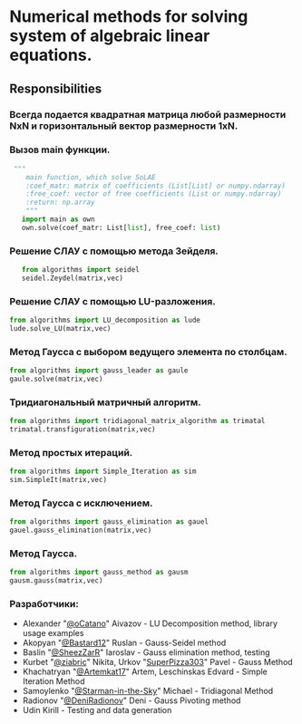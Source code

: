 # Numerical methods for solving system of algebraic linear equations.
## Responsibilities

### Всегда подается квадратная матрица любой размерности NxN и горизонтальный вектор размерности 1xN.

### Вызов main функции.
```python 
 """
    main function, which solve SoLAE
    :coef_matr: matrix of coefficients (List[List] or numpy.ndarray)
    :free_coef: vector of free coefficients (List or numpy.ndarray)
    :return: np.array
    """
   import main as own
   own.solve(coef_matr: List[list], free_coef: list)
   ```
### Решение СЛАУ с помощью метода Зейделя.
```python 
   from algorithms import seidel 
   seidel.Zeydel(matrix,vec) 
   ```

### Решение СЛАУ с помощью LU-разложения.
```python 
from algorithms import LU_decomposition as lude
lude.solve_LU(matrix,vec) 
```

### Метод Гаусса с выбором ведущего элемента по столбцам.
```python 
from algorithms import gauss_leader as gaule
gaule.solve(matrix,vec) 
```

### Тридиагональный матричный алгоритм.
```python 
from algorithms import tridiagonal_matrix_algorithm as trimatal
trimatal.transfiguration(matrix,vec) 
```
### Метод простых итераций.
```python 
from algorithms import Simple_Iteration as sim
sim.SimpleIt(matrix,vec) 
```

### Метод Гаусса с исключением.
```python 
from algorithms import gauss_elimination as gauel
gauel.gauss_elimination(matrix,vec) 
```

### Метод Гаусса.
```python 
from algorithms import gauss_method as gausm
gausm.gauss(matrix,vec) 
```

### Разработчики:
- Alexander "[@oCatano](https://github.com/oCatano)" Aivazov - LU Decomposition method, library usage examples
- Akopyan "[@Bastard12](https://github.com/Bastard12)" Ruslan - Gauss-Seidel method
- Baslin "[@SheezZarR](https://github.com/SheezZarR)" Iaroslav - Gauss elimination method, testing
- Kurbet "[@ziabric](https://github.com/ziabric)" Nikita, Urkov "[SuperPizza303](https://github.com/SuperPizza303)" Pavel - Gauss Method
- Khachatryan "[@Artemkat17](https://github.com/Artemkat17)" Artem, Leschinskas Edvard - Simple Iteration Method
- Samoylenko "[@Starman-in-the-Sky](https://github.com/Starman-in-the-sky)" Michael - Tridiagonal Method
- Radionov "[@DeniRadionov](https://github.com/DeniRadionov)" Deni - Gauss Pivoting method
- Udin Kirill - Testing and data generation
